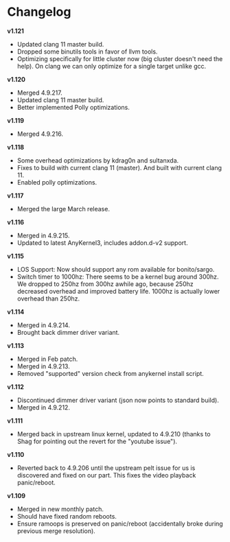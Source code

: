 # Changelog

**v1.121**
 * Updated clang 11 master build.
 * Dropped some binutils tools in favor of llvm tools.
 * Optimizing specifically for little cluster now (big cluster doesn't need the help). On clang we can only optimize for a single target unlike gcc.

**v1.120**
 * Merged 4.9.217.
 * Updated clang 11 master build.
 * Better implemented Polly optimizations.

**v1.119**
 * Merged 4.9.216.

**v1.118**
 * Some overhead optimizations by kdrag0n and sultanxda.
 * Fixes to build with current clang 11 (master). And built with current clang 11.
 * Enabled polly optimizations.

**v1.117**
 * Merged the large March release.

**v1.116**
 * Merged in 4.9.215.
 * Updated to latest AnyKernel3, includes addon.d-v2 support.

**v1.115**
 * LOS Support: Now should support any rom available for bonito/sargo.
 * Switch timer to 1000hz: There seems to be a kernel bug around 300hz. We dropped to 250hz from 300hz awhile ago, because 250hz decreased overhead and improved battery life. 1000hz is actually lower overhead than 250hz.

**v1.114**
 * Merged in 4.9.214.
 * Brought back dimmer driver variant.

**v1.113**

 * Merged in Feb patch.
 * Merged in 4.9.213.
 * Removed "supported" version check from anykernel install script.

**v1.112**

 * Discontinued dimmer driver variant (json now points to standard build).
 * Merged in 4.9.212.

**v1.111**

* Merged back in upstream linux kernel, updated to 4.9.210 (thanks to Shag for pointing out the revert for the "youtube issue").

**v1.110**

* Reverted back to 4.9.206 until the upstream pelt issue for us is discovered and fixed on our part. This fixes the video playback panic/reboot.

**v1.109**

* Merged in new monthly patch.
* Should have fixed random reboots.
* Ensure ramoops is preserved on panic/reboot (accidentally broke during previous merge resolution).
